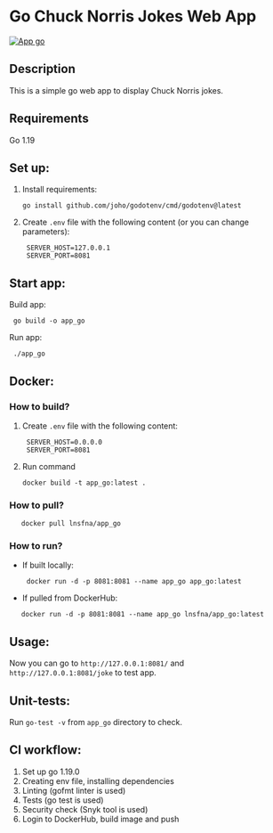 # Go Chuck Norris Jokes Web App
[![App go](https://github.com/Lnsfna/DevOps-course-labs/actions/workflows/app_go.yaml/badge.svg)](https://github.com/Lnsfna/DevOps-course-labs/actions/workflows/app_go.yaml)

## Description
This is a simple go web app to display Chuck Norris jokes.

## Requirements
Go 1.19

## Set up:
1. Install requirements:
    ```
   go install github.com/joho/godotenv/cmd/godotenv@latest
    ```
2. Create `.env` file with the following content (or you can change parameters):
   ```
    SERVER_HOST=127.0.0.1
    SERVER_PORT=8081
    ```
## Start app:
Build app:
```
 go build -o app_go  
```
Run app:
```
 ./app_go
 ```
## Docker:
### How to build?
1. Create `.env` file with the following content:
   ```
    SERVER_HOST=0.0.0.0
    SERVER_PORT=8081
    ```
2. Run command
   ```
   docker build -t app_go:latest .
   ```
### How to pull?
```
   docker pull lnsfna/app_go
   ```
### How to run?
* If built locally:
  ```
   docker run -d -p 8081:8081 --name app_go app_go:latest
   ```
* If pulled from DockerHub:
```
   docker run -d -p 8081:8081 --name app_go lnsfna/app_go:latest
   ```
## Usage:
Now you can go to `http://127.0.0.1:8081/` and `http://127.0.0.1:8081/joke` to test app.

## Unit-tests:
Run `go-test -v` from `app_go` directory to check.

## CI workflow:
1. Set up go 1.19.0
2. Creating env file, installing dependencies 
3. Linting (gofmt linter is used)
4. Tests (go test is used)
5. Security check (Snyk tool is used)
6. Login to DockerHub, build image and push 
